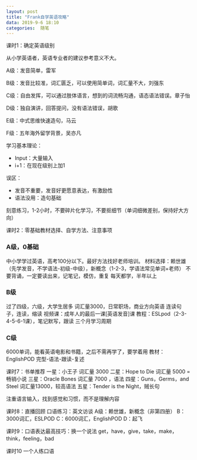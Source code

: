 ```yaml
---
layout: post
title: "Frank自学英语攻略"
data: 2019-9-6 18:10
categories:  随笔
---
```


课时1：确定英语级别

从小学英语者，英语专业者的建议参考意义不大。

A级：发音简单，雷军

B级：发音比较准，词汇匮乏，可以使用简单词，词汇量不大，刘强东

<!--more-->

C级：自由发挥，可以通过肢体语言，想到的词流畅沟通，语态语法错误。章子怡

D级：独自演讲，回答提问，没有语法错误，胡歌

E级：中式思维快速造句，马云

F级：五年海外留学背景，吴亦凡

学习基本理论：
* Input：大量输入
* i+1：在现在级别上加1

误区：
* 发音不重要，发音好更愿意表达，有激励性
* 语法没用：造句基础

刻意练习，1-2小时，不要碎片化学习，不要抠细节（单词细微差别，保持好大方向）

课时2：零基础教材选择、自学方法、注意事项

### A级，0基础
中小学学过英语，高考100分以下。最好方法找好老师培训。
材料选择：赖世雄（先学发音，不学语法-初级-中级），新概念（1-2-3，学语法常见单词+老师）
不要背诵，一定要读出来，记笔记，模仿，重复
每天都学，半年以上

### B级
过了四级，六级，大学生居多
词汇量3000，日常职场，商业方向英语
连读句子，连读，缩读
视频课：成年人的最后一课[英语发音]课
教程：ESLpod（2-3-4-5-6-1课），笔记默写，跟读
三个月学习周期

### C级
6000单词，能看英语电影和书籍，之后不需再学了，要学着用
教材：EnglishPOD
完型-语法-跟读-复述 

课时7：书单推荐
一星：小王子  词汇量 3000
二星：Hope to Die 词汇量 5000 = 畅销小说
三星：Oracle Bones 词汇量 7000 ，语法
四星：Guns，Germs，and Steel 词汇量13000，较高语法
五星：Tender is the Night，贼长句

注重语言输入，找到感觉和习惯，而不是理解内容

课时8：直播回顾
口语练习：英文访谈 
A级：赖世雄，新概念（非第四册）
B：3000词汇，ESLPOD
C：6000词汇，EnglishPOD
D：起飞

课时9：口语表达最高技巧：换一个说法
get，have，give，take，make，think，feeling，bad

课时10
一个人练口语

